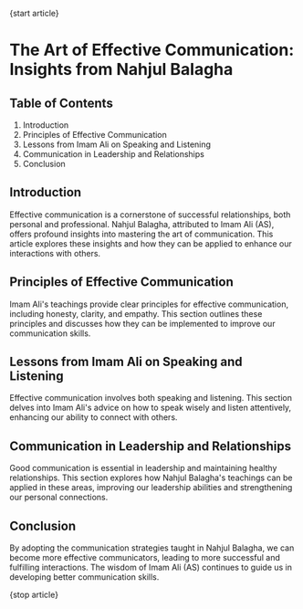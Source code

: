{start article}

# **The Art of Effective Communication: Insights from Nahjul Balagha**

## Table of Contents
1. Introduction
2. Principles of Effective Communication
3. Lessons from Imam Ali on Speaking and Listening
4. Communication in Leadership and Relationships
5. Conclusion

## **Introduction**

Effective communication is a cornerstone of successful relationships, both personal and professional. Nahjul Balagha, attributed to Imam Ali (AS), offers profound insights into mastering the art of communication. This article explores these insights and how they can be applied to enhance our interactions with others.

## **Principles of Effective Communication**

Imam Ali's teachings provide clear principles for effective communication, including honesty, clarity, and empathy. This section outlines these principles and discusses how they can be implemented to improve our communication skills.

## **Lessons from Imam Ali on Speaking and Listening**

Effective communication involves both speaking and listening. This section delves into Imam Ali's advice on how to speak wisely and listen attentively, enhancing our ability to connect with others.

## **Communication in Leadership and Relationships**

Good communication is essential in leadership and maintaining healthy relationships. This section explores how Nahjul Balagha's teachings can be applied in these areas, improving our leadership abilities and strengthening our personal connections.

## **Conclusion**

By adopting the communication strategies taught in Nahjul Balagha, we can become more effective communicators, leading to more successful and fulfilling interactions. The wisdom of Imam Ali (AS) continues to guide us in developing better communication skills.

{stop article}
